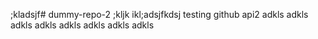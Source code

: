 ;kladsjf# dummy-repo-2
;kljk
ikl;adsjfkdsj
testing github api2
adkls
adkls
adkls
adkls
adkls
adkls
adkls
adkls
